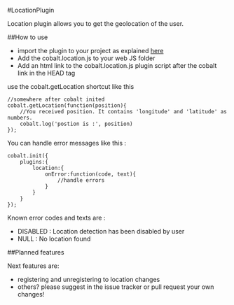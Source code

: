 #LocationPlugin

Location plugin allows you to get the geolocation of the user.


##How to use

* import the plugin to your project as explained [here](https://github.com/cobaltians/cobalt/wiki/Plugins-usage)
* Add the cobalt.location.js to your web JS folder
* Add an html link to the cobalt.location.js plugin script after the cobalt link in the HEAD tag

use the cobalt.getLocation shortcut like this

    //somewhere after cobalt inited
    cobalt.getLocation(function(position){
        //You received position. It contains 'longitude' and 'latitude' as numbers.
        cobalt.log('postion is :', position)
    });


You can handle error messages like this :

    cobalt.init({
        plugins:{
            location:{
                onError:function(code, text){
                    //handle errors
                }
            }
        }
    });
    
Known error codes and texts are :

* DISABLED : Location detection has been disabled by user
* NULL : No location found



##Planned features

Next features are:

 * registering and unregistering to location changes
 * others? please suggest in the issue tracker or pull request your own changes!

